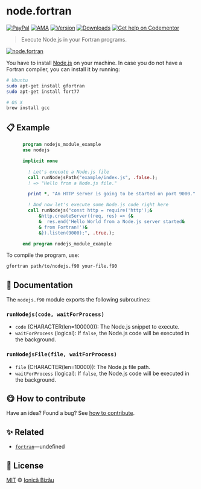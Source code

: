 
# node.fortran

 [![PayPal](https://img.shields.io/badge/%24-paypal-f39c12.svg)][paypal-donations] [![AMA](https://img.shields.io/badge/ask%20me-anything-1abc9c.svg)](https://github.com/IonicaBizau/ama) [![Version](https://img.shields.io/npm/v/node.fortran.svg)](https://www.npmjs.com/package/node.fortran) [![Downloads](https://img.shields.io/npm/dt/node.fortran.svg)](https://www.npmjs.com/package/node.fortran) [![Get help on Codementor](https://cdn.codementor.io/badges/get_help_github.svg)](https://www.codementor.io/johnnyb?utm_source=github&utm_medium=button&utm_term=johnnyb&utm_campaign=github)

> Execute Node.js in your Fortran programs.

[![node.fortran](http://i.imgur.com/OszvGVi.png)](#)

You have to install [Node.js](https://nodejs.org/en/) on
your machine. In case you do not have a Fortran compiler,
you can install it by running:
```sh
# Ubuntu
sudo apt-get install gfortran
sudo apt-get install fort77

# OS X
brew install gcc
```

## :clipboard: Example



```fortran
      program nodejs_module_example
      use nodejs

      implicit none

        ! Let's execute a Node.js file
        call runNodejsPath("example/index.js", .false.);
        ! => "Hello from a Node.js file."

        print *, "An HTTP server is going to be started on port 9000."

        ! And now let's execute some Node.js code right here
        call runNodejs("const http = require('http');&
            &http.createServer((req, res) => {&
            &  res.end('Hello World from a Node.js server started&
            & from Fortran!')&
            &}).listen(9000);", .true.);

      end program nodejs_module_example
```

To compile the program, use:
```sh
gfortran path/to/nodejs.f90 your-file.f90
```

## :memo: Documentation

The `nodejs.f90` module exports the following subroutines:
### `runNodejs(code, waitForProcess)`

 - `code` (CHARACTER(len=100000)): The Node.js snippet to execute.
 - `waitForProcess` (logical): If `false`, the Node.js code will be executed in the background.

### `runNodejsFile(file, waitForProcess)`

 - `file` (CHARACTER(len=10000)): The Node.js file path.
 - `waitForProcess` (logical): If `false`, the Node.js code will be executed in the background.


## :yum: How to contribute
Have an idea? Found a bug? See [how to contribute][contributing].

## :sparkles: Related

 - [`fortran`](undefined)—undefined



## :scroll: License

[MIT][license] © [Ionică Bizău][website]

[paypal-donations]: https://www.paypal.com/cgi-bin/webscr?cmd=_s-xclick&hosted_button_id=RVXDDLKKLQRJW
[donate-now]: http://i.imgur.com/6cMbHOC.png

[license]: http://showalicense.com/?fullname=Ionic%C4%83%20Biz%C4%83u%20%3Cbizauionica%40gmail.com%3E%20(http%3A%2F%2Fionicabizau.net)&year=2016#license-mit
[website]: http://ionicabizau.net
[contributing]: /CONTRIBUTING.md
[docs]: /DOCUMENTATION.md
